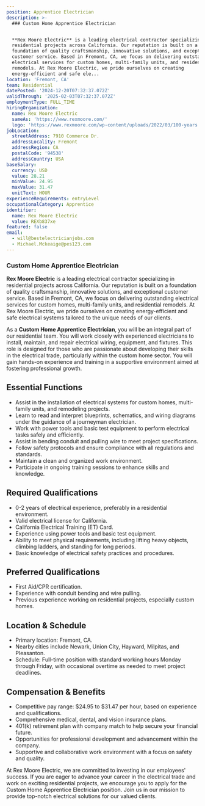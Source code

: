 ```yaml
---
position: Apprentice Electrician
description: >-
  ### Custom Home Apprentice Electrician


  **Rex Moore Electric** is a leading electrical contractor specializing in
  residential projects across California. Our reputation is built on a
  foundation of quality craftsmanship, innovative solutions, and exceptional
  customer service. Based in Fremont, CA, we focus on delivering outstanding
  electrical services for custom homes, multi-family units, and residential
  remodels. At Rex Moore Electric, we pride ourselves on creating
  energy-efficient and safe ele...
location: 'Fremont, CA'
team: Residential
datePosted: '2024-12-20T07:32:37.072Z'
validThrough: '2025-02-03T07:32:37.072Z'
employmentType: FULL_TIME
hiringOrganization:
  name: Rex Moore Electric
  sameAs: 'https://www.rexmoore.com/'
  logo: 'https://www.rexmoore.com/wp-content/uploads/2022/03/100-years.png'
jobLocation:
  streetAddress: 7910 Commerce Dr.
  addressLocality: Fremont
  addressRegion: CA
  postalCode: '94538'
  addressCountry: USA
baseSalary:
  currency: USD
  value: 28.21
  minValue: 24.95
  maxValue: 31.47
  unitText: HOUR
experienceRequirements: entryLevel
occupationalCategory: Apprentice
identifier:
  name: Rex Moore Electric
  value: REXb837xe
featured: false
email:
  - will@bestelectricianjobs.com
  - Michael.Mckeaige@pes123.com
---
```




### Custom Home Apprentice Electrician

**Rex Moore Electric** is a leading electrical contractor specializing in residential projects across California. Our reputation is built on a foundation of quality craftsmanship, innovative solutions, and exceptional customer service. Based in Fremont, CA, we focus on delivering outstanding electrical services for custom homes, multi-family units, and residential remodels. At Rex Moore Electric, we pride ourselves on creating energy-efficient and safe electrical systems tailored to the unique needs of our clients.

As a **Custom Home Apprentice Electrician**, you will be an integral part of our residential team. You will work closely with experienced electricians to install, maintain, and repair electrical wiring, equipment, and fixtures. This role is designed for those who are passionate about developing their skills in the electrical trade, particularly within the custom home sector. You will gain hands-on experience and training in a supportive environment aimed at fostering professional growth.

## Essential Functions

- Assist in the installation of electrical systems for custom homes, multi-family units, and remodeling projects.
- Learn to read and interpret blueprints, schematics, and wiring diagrams under the guidance of a journeyman electrician.
- Work with power tools and basic test equipment to perform electrical tasks safely and efficiently.
- Assist in bending conduit and pulling wire to meet project specifications.
- Follow safety protocols and ensure compliance with all regulations and standards.
- Maintain a clean and organized work environment.
- Participate in ongoing training sessions to enhance skills and knowledge.

## Required Qualifications

- 0-2 years of electrical experience, preferably in a residential environment.
- Valid electrical license for California.
- California Electrical Training (ET) Card.
- Experience using power tools and basic test equipment.
- Ability to meet physical requirements, including lifting heavy objects, climbing ladders, and standing for long periods.
- Basic knowledge of electrical safety practices and procedures.

## Preferred Qualifications

- First Aid/CPR certification.
- Experience with conduit bending and wire pulling.
- Previous experience working on residential projects, especially custom homes.

## Location & Schedule

- Primary location: Fremont, CA.
- Nearby cities include Newark, Union City, Hayward, Milpitas, and Pleasanton.
- Schedule: Full-time position with standard working hours Monday through Friday, with occasional overtime as needed to meet project deadlines.

## Compensation & Benefits

- Competitive pay range: $24.95 to $31.47 per hour, based on experience and qualifications.
- Comprehensive medical, dental, and vision insurance plans.
- 401(k) retirement plan with company match to help secure your financial future.
- Opportunities for professional development and advancement within the company.
- Supportive and collaborative work environment with a focus on safety and quality.

At Rex Moore Electric, we are committed to investing in our employees' success. If you are eager to advance your career in the electrical trade and work on exciting residential projects, we encourage you to apply for the Custom Home Apprentice Electrician position. Join us in our mission to provide top-notch electrical solutions for our valued clients.